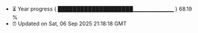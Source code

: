 - ⏳ Year progress { ████████████████████▁▁▁▁▁▁▁▁▁▁ } 68.19 %
- ⏰ Updated on Sat, 06 Sep 2025 21:18:18 GMT


